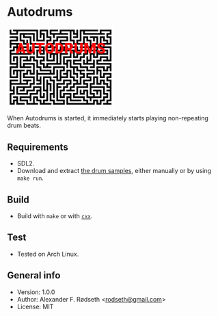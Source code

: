 # Autodrums

<img alt="autodrums" width="250" src="img/keybindings.png">

When Autodrums is started, it immediately starts playing non-repeating drum beats.

## Requirements

* SDL2.
* Download and extract [the drum samples](http://cdn.mos.musicradar.com/audio/samples/musicradar-drum-samples.zip), either manually or by using `make run`.

## Build

* Build with `make` or with [`cxx`](https://github.com/xyproto/cxx).

## Test

* Tested on Arch Linux.

## General info

* Version: 1.0.0
* Author: Alexander F. Rødseth &lt;rodseth@gmail.com&gt;
* License: MIT
